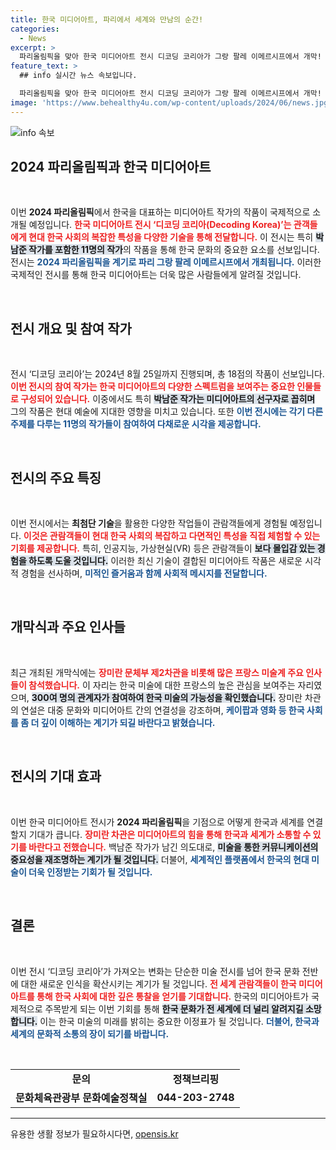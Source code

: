 ```yaml
---
title: 한국 미디어아트, 파리에서 세계와 만남의 순간!
categories:
  - News
excerpt: >
  파리올림픽을 맞아 한국 미디어아트 전시 디코딩 코리아가 그랑 팔레 이메르시프에서 개막! 백남준을 포함한 11명의 작가들이 최첨단 기술로 한국 사회의 복잡성을 표현합니다. 올여름, 한류 속 깊은 문화 체험에 빠져보세요!
feature_text: >
  ## info 실시간 뉴스 속보입니다.

  파리올림픽을 맞아 한국 미디어아트 전시 디코딩 코리아가 그랑 팔레 이메르시프에서 개막! 백남준을 포함한 11명의 작가들이 최첨단 기술로 한국 사회의 복잡성을 표현합니다. 올여름, 한류 속 깊은 문화 체험에 빠져보세요!
image: 'https://www.behealthy4u.com/wp-content/uploads/2024/06/news.jpg'
---
```


<p><img src="https://www.behealthy4u.com/wp-content/uploads/2024/06/news.jpg" alt="info 속보" /></p>

<h2 data-ke-size="size26">2024 파리올림픽과 한국 미디어아트</h2>

<p data-ke-size="size16">&nbsp;</p>

<p>이번 <b>2024 파리올림픽</b>에서 한국을 대표하는 미디어아트 작가의 작품이 국제적으로 소개될 예정입니다. <b><span style="color: #ee2323;">한국 미디어아트 전시 ‘디코딩 코리아(Decoding Korea)’는 관객들에게 현대 한국 사회의 복잡한 특성을 다양한 기술을 통해 전달합니다.</span></b> 이 전시는 특히 <b><span style="background-color: #21538527;">박남준 작가를 포함한 11명의 작가</span></b>의 작품을 통해 한국 문화의 중요한 요소를 선보입니다. 전시는 <b><span style="color: #1a5490;">2024 파리올림픽을 계기로 파리 그랑 팔레 이메르시프에서 개최됩니다.</span></b> 이러한 국제적인 전시를 통해 한국 미디어아트는 더욱 많은 사람들에게 알려질 것입니다.</p>

<p data-ke-size="size16">&nbsp;</p>

<h2 data-ke-size="size26">전시 개요 및 참여 작가</h2>

<p data-ke-size="size16">&nbsp;</p>

<p>전시 ‘디코딩 코리아’는 2024년 8월 25일까지 진행되며, 총 18점의 작품이 선보입니다. <b><span style="color: #ee2323;">이번 전시의 참여 작가는 한국 미디어아트의 다양한 스펙트럼을 보여주는 중요한 인물들로 구성되어 있습니다.</span></b> 이중에서도 특히 <b><span style="background-color: #21538527;">박남준 작가는 미디어아트의 선구자로 꼽히며</span></b> 그의 작품은 현대 예술에 지대한 영향을 미치고 있습니다. 또한 <b><span style="color: #1a5490;">이번 전시에는 각기 다른 주제를 다루는 11명의 작가들이 참여하여 다채로운 시각을 제공합니다.</span></b></p>

<p data-ke-size="size16">&nbsp;</p>

<h2 data-ke-size="size26">전시의 주요 특징</h2>

<p data-ke-size="size16">&nbsp;</p>

<p>이번 전시에서는 <b>최첨단 기술</b>을 활용한 다양한 작업들이 관람객들에게 경험될 예정입니다. <b><span style="color: #ee2323;">이것은 관람객들이 현대 한국 사회의 복잡하고 다면적인 특성을 직접 체험할 수 있는 기회를 제공합니다.</span></b> 특히, 인공지능, 가상현실(VR) 등은 관람객들이 <b><span style="background-color: #21538527;">보다 몰입감 있는 경험을 하도록 도울 것입니다.</span></b> 이러한 최신 기술이 결합된 미디어아트 작품은 새로운 시각적 경험을 선사하며, <b><span style="color: #1a5490;">미적인 즐거움과 함께 사회적 메시지를 전달합니다.</span></b></p>

<p data-ke-size="size16">&nbsp;</p>

<h2 data-ke-size="size26">개막식과 주요 인사들</h2>

<p data-ke-size="size16">&nbsp;</p>

<p>최근 개최된 개막식에는 <b><span style="color: #ee2323;">장미란 문체부 제2차관을 비롯해 많은 프랑스 미술계 주요 인사들이 참석했습니다.</span></b> 이 자리는 한국 미술에 대한 프랑스의 높은 관심을 보여주는 자리였으며, <b><span style="background-color: #21538527;">300여 명의 관계자가 참여하여 한국 미술의 가능성을 확인했습니다.</span></b> 장미란 차관의 연설은 대중 문화와 미디어아트 간의 연결성을 강조하며, <b><span style="color: #1a5490;">케이팝과 영화 등 한국 사회를 좀 더 깊이 이해하는 계기가 되길 바란다고 밝혔습니다.</span></b></p>

<p data-ke-size="size16">&nbsp;</p>

<h2 data-ke-size="size26">전시의 기대 효과</h2>

<p data-ke-size="size16">&nbsp;</p>

<p>이번 한국 미디어아트 전시가 <b>2024 파리올림픽</b>을 기점으로 어떻게 한국과 세계를 연결할지 기대가 큽니다. <b><span style="color: #ee2323;">장미란 차관은 미디어아트의 힘을 통해 한국과 세계가 소통할 수 있기를 바란다고 전했습니다.</span></b> 백남준 작가가 남긴 의도대로, <b><span style="background-color: #21538527;">미술을 통한 커뮤니케이션의 중요성을 재조명하는 계기가 될 것입니다.</span></b> 더불어, <b><span style="color: #1a5490;">세계적인 플랫폼에서 한국의 현대 미술이 더욱 인정받는 기회가 될 것입니다.</span></b></p>

<p data-ke-size="size16">&nbsp;</p>

<h2 data-ke-size="size26">결론</h2>

<p data-ke-size="size16">&nbsp;</p>

<p>이번 전시 ‘디코딩 코리아’가 가져오는 변화는 단순한 미술 전시를 넘어 한국 문화 전반에 대한 새로운 인식을 확산시키는 계기가 될 것입니다. <b><span style="color: #ee2323;">전 세계 관람객들이 한국 미디어아트를 통해 한국 사회에 대한 깊은 통찰을 얻기를 기대합니다.</span></b> 한국의 미디어아트가 국제적으로 주목받게 되는 이번 기회를 통해 <b><span style="background-color: #21538527;">한국 문화가 전 세계에 더 널리 알려지길 소망합니다.</span></b> 이는 한국 미술의 미래를 밝히는 중요한 이정표가 될 것입니다. <b><span style="color: #1a5490;">더불어, 한국과 세계의 문화적 소통의 장이 되기를 바랍니다.</span></b></p>

<p data-ke-size="size16">&nbsp;</p>

<table style="width: 100%;">
<tr>
<td style="text-align: center; height: 17px;"><b>문의</b></td>
<td style="text-align: center; height: 17px;"><b>정책브리핑</b></td>
</tr>
<tr>
<td style="text-align: center; height: 17px;"><b>문화체육관광부 문화예술정책실</b></td>
<td style="text-align: center; height: 17px;"><b>044-203-2748</b></td>
</tr>
</table>

<hr>
유용한 생활 정보가 필요하시다면, <a href="https://opensis.kr" rel="dofollow">opensis.kr</a>


